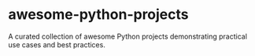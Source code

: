 # awesome-python-projects
A curated collection of awesome Python projects demonstrating practical use cases and best practices.

